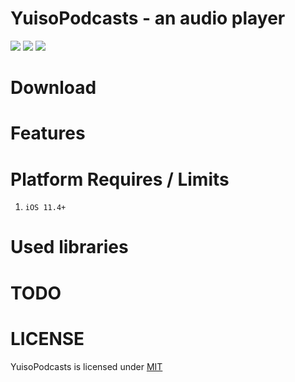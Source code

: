 # YuisoPodcasts - an audio player
![](https://img.shields.io/github/license/mashape/apistatus.svg)
![](https://img.shields.io/badge/platform-ios11.4%2B-orange.svg)
![](https://img.shields.io/badge/language-swift4.2-brightgreen.svg)

# Download


# Features


# Platform Requires / Limits
1. `iOS 11.4+`  

# Used libraries

# TODO

# LICENSE
YuisoPodcasts is licensed under [MIT](https://github.com/RenruiLiu/YuisoPodcasts/blob/master/LICENSE)
